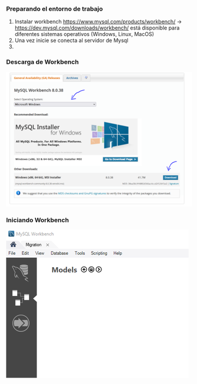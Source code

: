 ### Preparando el entorno de trabajo

1. Instalar workbench https://www.mysql.com/products/workbench/  ->  https://dev.mysql.com/downloads/workbench/ está disponible para diferentes sistemas operativos (Windows, Linux, MacOS)
2. Una vez inicie se conecta al servidor de Mysql
3.

### Descarga de Workbench

![Instalando Workbench](/imagenes/instalandoWorkbench_1.png)

### Iniciando Workbench

![Iniciando Workbench](/imagenes/iniciandoWorkbench.png)

